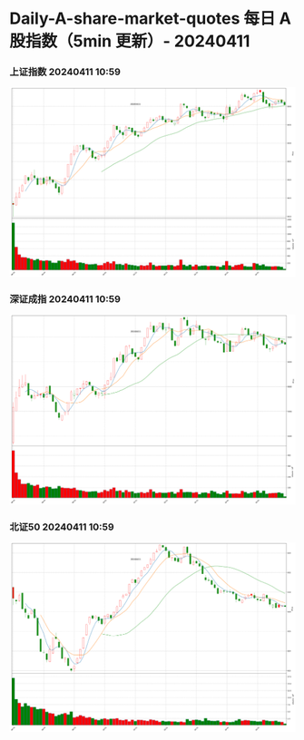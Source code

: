 
# Daily-A-share-market-quotes 每日 A 股指数（5min 更新）- 20240411

### 上证指数 20240411 10:59
![](./fig/2024/4/20240411-sh000001.png)

### 深证成指 20240411 10:59
![](./fig/2024/4/20240411-sz399001.png)

### 北证50 20240411 10:59
![](./fig/2024/4/20240411-bj899050.png)
